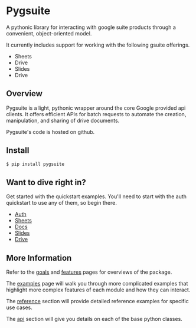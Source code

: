 # Pygsuite

A pythonic library for interacting with google suite products through a convenient,
object-oriented model.

It currently includes support for working with the following gsuite offerings. 
- Sheets
- Drive
- Slides
- Drive

## Overview

Pygsuite is a light, pythonic wrapper around the core Google provided api clients.
It offers efficient APIs for batch requests to automate the creation, manipulation, 
and sharing of drive documents.

Pygsuite's code is hosted on github.

## Install

```bash
$ pip install pygsuite
```

## Want to dive right in?

Get started with the quickstart examples. You'll need to start with the auth quickstart
to use any of them, so begin there.

- [Auth](./quickstart/auth.md)
- [Sheets](./quickstart/sheets.md)
- [Docs](./quickstart/docs.md)
- [Slides](./quickstart/slides.md)
- [Drive]('./quickstart/drive.md)

## More Information

Refer to the [goals](./goals.md) and [features](./features.md) pages
for overviews of the package.

The [examples](./examples/examples.md) page will walk you through more complicated
examples that highlight more complex features of each module
and how they can interact.

The [reference](./reference/reference.md) section will provide detailed reference
examples for specific use cases.

The [api](./api/api.md) section will give you details on each of the base
python classes. 